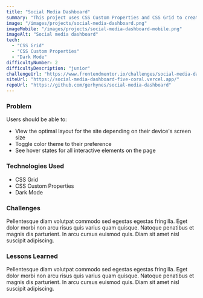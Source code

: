 ```yaml
---
title: "Social Media Dashboard"
summary: "This project uses CSS Custom Properties and CSS Grid to create a responsive dashboard with dark mode."
image: "/images/projects/social-media-dashboard.png"
imageMobile: "/images/projects/social-media-dashboard-mobile.png"
imageAlt: "Social media dashboard"
tech:
  - "CSS Grid"
  - "CSS Custom Properties"
  - "Dark Mode"
difficultyNumber: 2
difficultyDescription: "junior"
challengeUrl: "https://www.frontendmentor.io/challenges/social-media-dashboard-with-theme-switcher-6oY8ozp_H"
siteUrl: "https://social-media-dashboard-five-coral.vercel.app/"
repoUrl: "https://github.com/gerhynes/social-media-dashboard"
---
```


### Problem

Users should be able to:

- View the optimal layout for the site depending on their device's screen size
- Toggle color theme to their preference
- See hover states for all interactive elements on the page

### Technologies Used

- CSS Grid
- CSS Custom Properties
- Dark Mode

### Challenges

Pellentesque diam volutpat commodo sed egestas egestas fringilla. Eget dolor morbi non arcu risus quis varius quam quisque. Natoque penatibus et magnis dis parturient. In arcu cursus euismod quis. Diam sit amet nisl suscipit adipiscing.

### Lessons Learned

Pellentesque diam volutpat commodo sed egestas egestas fringilla. Eget dolor morbi non arcu risus quis varius quam quisque. Natoque penatibus et magnis dis parturient. In arcu cursus euismod quis. Diam sit amet nisl suscipit adipiscing.
